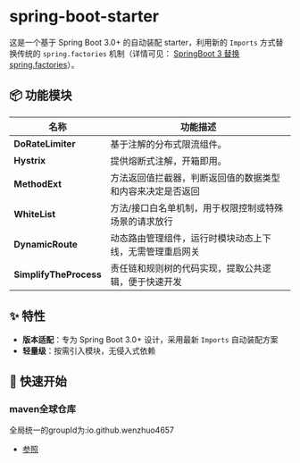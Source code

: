 # spring-boot-starter

这是一个基于 Spring Boot 3.0+ 的自动装配 starter，利用新的 `Imports` 方式替换传统的 `spring.factories` 机制（详情可见： [SpringBoot 3 替换 spring.factories](https://www.cnblogs.com/jingzh/p/18793407)）。

## 📦 功能模块

| 名称                     | 功能描述                                                     |
|------------------------|--------------------------------------------------------------|
| **DoRateLimiter**      | 基于注解的分布式限流组件。      |
| **Hystrix**            | 提供熔断式注解，开箱即用。        |
| **MethodExt**          | 方法返回值拦截器，判断返回值的数据类型和内容来决定是否返回    |
| **WhiteList**          | 方法/接口白名单机制，用于权限控制或特殊场景的请求放行         |
| **DynamicRoute**       | 动态路由管理组件，运行时模块动态上下线，无需管理重启网关   |
| **SimplifyTheProcess** | 责任链和规则树的代码实现，提取公共逻辑，便于快速开发|

## ✨ 特性

- **版本适配**：专为 Spring Boot 3.0+ 设计，采用最新 `Imports` 自动装配方案
- **轻量级**：按需引入模块，无侵入式依赖

## 🚀 快速开始


### maven全球仓库

全局统一的groupId为:<groupId>io.github.wenzhuo4657</groupId>
- [参照](https://github.com/wenzhuo4657?tab=packages&repo_name=easyStarter)




